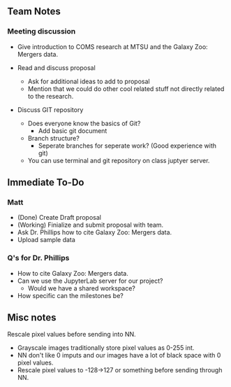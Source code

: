 ## Team Notes

### Meeting discussion

- Give introduction to COMS research at MTSU and the Galaxy Zoo: Mergers data.

- Read and discuss proposal 
    - Ask for additional ideas to add to proposal
    - Mention that we could do other cool related stuff not directly related to the research.
    
- Discuss GIT repository
    - Does everyone know the basics of Git? 
        - Add basic git document
    - Branch structure?
        - Seperate branches for seperate work?   (Good experience with git)
    - You can use terminal and git repository on class juptyer server.

## Immediate To-Do

### Matt
- (Done) Create Draft proposal
- (Working) Finialize and submit proposal with team.
- Ask Dr. Phillips how to cite Galaxy Zoo: Mergers data.
- Upload sample data

### Q's for Dr. Phillips
- How to cite Galaxy Zoo: Mergers data.
- Can we use the JupyterLab server for our project?
    - Would we have a shared workspace?
- How specific can the milestones be? 
    

## Misc notes

Rescale pixel values before sending into NN. 
- Grayscale images traditionally store pixel values as 0-255 int.   
- NN don't like 0 imputs and our images have a lot of black space with 0 pixel values.
- Rescale pixel values to -128->127 or something before sending through NN.